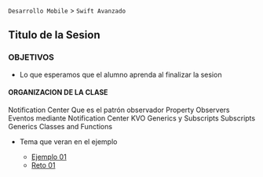 `Desarrollo Mobile` > `Swift Avanzado`


## Titulo de la Sesion 

### OBJETIVOS 

- Lo que esperamos que el alumno aprenda al finalizar la sesion 

#### ORGANIZACION DE LA CLASE 

Notification Center
Que es el patrón observador Property Observers
Eventos mediante Notification Center KVO
Generics y Subscripts
Subscripts
Generics Classes and Functions


- Tema que veran en el ejemplo

	- [Ejemplo 01](Ejemplo-01)
	- [Reto 01](Reto-01)

